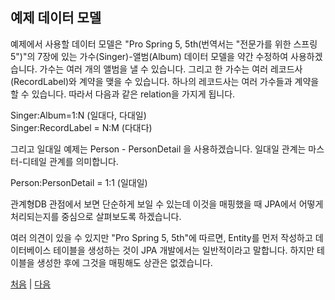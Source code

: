 ## 예제 데이터 모델
예제에서 사용할 데이터 모델은 "Pro Spring 5, 5th(번역서는 "전문가를 위한 스프링 5")"의 7장에 있는 가수(Singer)-앨범(Album) 데이터 모델을 약간 수정하여 사용하겠습니다.
가수는 여러 개의 앨범을 낼 수 있습니다. 그리고 한 가수는 여러 레코드사(RecordLabel)와 계약을 맺을 수 있습니다. 하나의 레코드사는 여러 가수들과 계약을 할 수 있습니다. 따라서 다음과 같은 relation을 가지게 됩니다.

Singer:Album=1:N (일대다, 다대일)  
Singer:RecordLabel = N:M (다대다)

그리고 일대일 예제는 Person - PersonDetail 을 사용하겠습니다. 일대일 관계는 마스터-디테일 관계를 의미합니다.

Person:PersonDetail = 1:1 (일대일)

관계형DB 관점에서 보면 단순하게 보일 수 있는데 이것을 매핑했을 때 JPA에서 어떻게 처리되는지를 중심으로 살펴보도록 하겠습니다.

여러 의견이 있을 수 있지만 "Pro Spring 5, 5th"에 따르면, Entity를 먼저 작성하고 데이터베이스 테이블을 생성하는 것이 JPA 개발에서는 일반적이라고 말합니다. 하지만 테이블을 생성한 후에 그것을 매핑해도 상관은 없겠습니다.

[처음](../README.md) | [다음](../04/README.md)